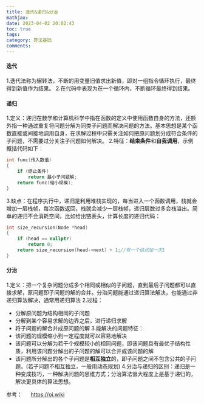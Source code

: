 ```yaml
---
title: 迭代&递归&分治
mathjax: 
date: 2023-04-02 20:02:43
toc: true
tags:
category: 算法基础
comments:
---
```

#### 迭代
1.迭代法称为辗转法，不断的用变量旧值求出新值，即对一组指令循环执行，最终得到新值作为结果。
2.在代码中表现为在一个循环内，不断循环最终得到结果。

#### 递归
1.定义：递归在数学和计算机科学中指在函数的定义中使用函数自身的方法，还额外指一种通过重复将问题分解为同类子问题而解决问题的方法。基本思想是某个函数直接或间接地调用自身，在求解过程中只需关注如何把原问题划分成符合条件的子问题，不需要过分关注子问题如何解决。
2.特征：**结束条件**和**自我调用**，示例概括代码如下：
```c++
int func(传入数值)
{
    if (终止条件)
        return 最小子问题解;
    return func(缩小规模);
}
```
3.缺点：在程序执行中，递归是利用堆栈实现的，每当进入一个函数调用，栈就会增加一层栈帧，每次函数返回，栈就会减少一层栈帧，递归层数过多会栈溢出。简单的递归不会消耗空间，比如给出链表头，计算长度的递归代码：
```c++
int size_recursion(Node *head)
{
    if (head == nullptr)
        return 0;
    return size_recursion(head->next) + 1;//有一个结点加一次1
}
```
#### 分治
1.定义：把一个复杂问题分成多个相同或相似的子问题，直到最后子问题都可以直接求解，原问题即子问题的解的合并。分治问题能通过递归算法解决，也能通过非递归算法解决，通常用递归算法
2.过程：
* 分解原问题为结构相同的子问题
* 分解到某个容易求解的边界之后，进行递归求解
* 将子问题的解合并成原问题的解
3.能解决的问题特征：
* 该问题的规模缩小到一定程度就可以容易地解决
* 该问题可以分解为若干个规模较小的相同问题，即该问题具有最优子结构性质，利用该问题分解出的子问题的解可以合并成该问题的解
* 该问题所分解出的各个子问题是**相互独立**的，即子问题之间不包含公共的子问题。(若子问题不相互独立，一般用动态规划)
4.分治与递归的区别：递归是一种变成技巧，一种解决问题的思维方式；分治算法很大程度上是基于递归的，解决更具体的算法思想。

参考：
&emsp; <https://oi.wiki>